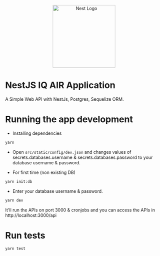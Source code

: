 <p align="center">
  <a href="http://nestjs.com/" target="blank"><img src="https://nestjs.com/img/logo-small.svg" width="200" alt="Nest Logo" /></a>
</p>

[circleci-image]: https://img.shields.io/circleci/build/github/nestjs/nest/master?token=abc123def456
[circleci-url]: https://circleci.com/gh/nestjs/nest

# NestJS IQ AIR Application

A Simple Web API with NestJs, Postgres, Sequelize ORM.

# Running the app development
- Installing dependencies
```bash
yarn
```

- Open `src/static/config/dev.json` and changes values of secrets.databases.username & secrets.databases.password to your database username & password.

- For first time (non existing DB)
```bash
yarn init:db
```

- Enter your database username & password.
```bash
yarn dev
```

It'll run the APIs on port 3000 & cronjobs and you can access the APIs in http://localhost:3000/api

# Run tests
```bash
yarn test
```